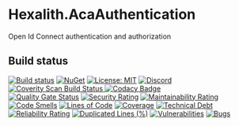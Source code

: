 # Hexalith.AcaAuthentication
Open Id Connect authentication and authorization 

## Build status

[![Build status](https://github.com/Hexalith/Hexalith.AcaAuthentication/actions/workflows/hexalith_build.yml/badge.svg)](https://github.com/Hexalith/Hexalith.AcaAuthentication/actions)
[![NuGet](https://img.shields.io/nuget/v/Hexalith.AcaAuthentication.Server.svg)](https://www.nuget.org/packages/Hexalith.AcaAuthentication.Server)
[![License: MIT](https://img.shields.io/github/license/hexalith/hexalith.AcaAuthentication)](https://github.com/hexalith/hexalith.AcaAuthentication/blob/main/LICENSE)
[![Discord](https://img.shields.io/discord/1063152441819942922?label=Discord&logo=discord&logoColor=white&color=d82679)](https://discordapp.com/channels/1102166958918610994/1102166958918610997)
<br/>
<a href="https://scan.coverity.com/projects/hexalith-hexalith-AcaAuthentication">
  <img alt="Coverity Scan Build Status"
       src="https://scan.coverity.com/projects/30308/badge.svg"/>
</a>
[![Codacy Badge](https://app.codacy.com/project/badge/Grade/9f3644b4447a401189fcbd10738dd964)](https://app.codacy.com/gh/Hexalith/Hexalith.AcaAuthentication/dashboard?utm_source=gh&utm_medium=referral&utm_content=&utm_campaign=Badge_grade)
<br/>
[![Quality Gate Status](https://sonarcloud.io/api/project_badges/measure?project=Hexalith_Hexalith.AcaAuthentication&metric=alert_status)](https://sonarcloud.io/summary/new_code?id=Hexalith_Hexalith.AcaAuthentication)
[![Security Rating](https://sonarcloud.io/api/project_badges/measure?project=Hexalith_Hexalith.AcaAuthentication&metric=security_rating)](https://sonarcloud.io/summary/new_code?id=Hexalith_Hexalith.AcaAuthentication)
[![Maintainability Rating](https://sonarcloud.io/api/project_badges/measure?project=Hexalith_Hexalith.AcaAuthentication&metric=sqale_rating)](https://sonarcloud.io/summary/new_code?id=Hexalith_Hexalith.AcaAuthentication)
[![Code Smells](https://sonarcloud.io/api/project_badges/measure?project=Hexalith_Hexalith.AcaAuthentication&metric=code_smells)](https://sonarcloud.io/summary/new_code?id=Hexalith_Hexalith.AcaAuthentication)
[![Lines of Code](https://sonarcloud.io/api/project_badges/measure?project=Hexalith_Hexalith.AcaAuthentication&metric=ncloc)](https://sonarcloud.io/summary/new_code?id=Hexalith_Hexalith.AcaAuthentication)
[![Coverage](https://sonarcloud.io/api/project_badges/measure?project=Hexalith_Hexalith.AcaAuthentication&metric=coverage)](https://sonarcloud.io/summary/new_code?id=Hexalith_Hexalith.AcaAuthentication)
[![Technical Debt](https://sonarcloud.io/api/project_badges/measure?project=Hexalith_Hexalith.AcaAuthentication&metric=sqale_index)](https://sonarcloud.io/summary/new_code?id=Hexalith_Hexalith.AcaAuthentication)
[![Reliability Rating](https://sonarcloud.io/api/project_badges/measure?project=Hexalith_Hexalith.AcaAuthentication&metric=reliability_rating)](https://sonarcloud.io/summary/new_code?id=Hexalith_Hexalith.AcaAuthentication)
[![Duplicated Lines (%)](https://sonarcloud.io/api/project_badges/measure?project=Hexalith_Hexalith.AcaAuthentication&metric=duplicated_lines_density)](https://sonarcloud.io/summary/new_code?id=Hexalith_Hexalith.AcaAuthentication)
[![Vulnerabilities](https://sonarcloud.io/api/project_badges/measure?project=Hexalith_Hexalith.AcaAuthentication&metric=vulnerabilities)](https://sonarcloud.io/summary/new_code?id=Hexalith_Hexalith.AcaAuthentication)
[![Bugs](https://sonarcloud.io/api/project_badges/measure?project=Hexalith_Hexalith.AcaAuthentication&metric=bugs)](https://sonarcloud.io/summary/new_code?id=Hexalith_Hexalith.AcaAuthentication)
